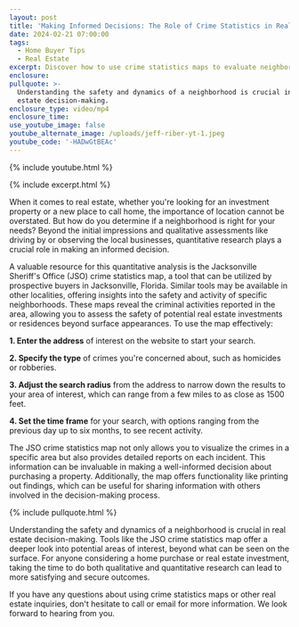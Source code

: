 ```yaml
---
layout: post
title: 'Making Informed Decisions: The Role of Crime Statistics in Real Estate'
date: 2024-02-21 07:00:00
tags:
  - Home Buyer Tips
  - Real Estate
excerpt: Discover how to use crime statistics maps to evaluate neighborhood safety.
enclosure:
pullquote: >-
  Understanding the safety and dynamics of a neighborhood is crucial in real
  estate decision-making.
enclosure_type: video/mp4
enclosure_time:
use_youtube_image: false
youtube_alternate_image: /uploads/jeff-riber-yt-1.jpeg
youtube_code: '-HADwGtBEAc'
---
```

{% include youtube.html %}

{% include excerpt.html %}

When it comes to real estate, whether you're looking for an investment property or a new place to call home, the importance of location cannot be overstated. But how do you determine if a neighborhood is right for your needs? Beyond the initial impressions and qualitative assessments like driving by or observing the local businesses, quantitative research plays a crucial role in making an informed decision.

A valuable resource for this quantitative analysis is the Jacksonville Sheriff's Office (JSO) crime statistics map, a tool that can be utilized by prospective buyers in Jacksonville, Florida. Similar tools may be available in other localities, offering insights into the safety and activity of specific neighborhoods. These maps reveal the criminal activities reported in the area, allowing you to assess the safety of potential real estate investments or residences beyond surface appearances. To use the map effectively:

**1\. Enter the address** of interest on the website to start your search.

**2\. Specify the type** of crimes you're concerned about, such as homicides or robberies.

**3\. Adjust the search radius** from the address to narrow down the results to your area of interest, which can range from a few miles to as close as 1500 feet.

**4\. Set the time frame** for your search, with options ranging from the previous day up to six months, to see recent activity.

The JSO crime statistics map not only allows you to visualize the crimes in a specific area but also provides detailed reports on each incident. This information can be invaluable in making a well-informed decision about purchasing a property. Additionally, the map offers functionality like printing out findings, which can be useful for sharing information with others involved in the decision-making process.

{% include pullquote.html %}

Understanding the safety and dynamics of a neighborhood is crucial in real estate decision-making. Tools like the JSO crime statistics map offer a deeper look into potential areas of interest, beyond what can be seen on the surface. For anyone considering a home purchase or real estate investment, taking the time to do both qualitative and quantitative research can lead to more satisfying and secure outcomes.

If you have any questions about using crime statistics maps or other real estate inquiries, don't hesitate to call or email for more information. We look forward to hearing from you.